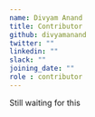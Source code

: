 ```yaml
---
name: Divyam Anand
title: Contributor
github: divyamanand
twitter: ""
linkedin: ""
slack: ""
joining_date: ""
role : contributor
---
```


Still waiting for this
